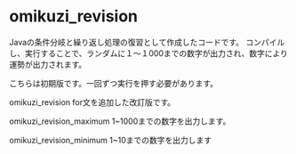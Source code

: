 # omikuzi_revision

Javaの条件分岐と繰り返し処理の復習として作成したコードです。 コンパイルし、実行することで、ランダムに１〜１000までの数字が出力され、数字により運勢が出力されます。


こちらは初期版です。一回ずつ実行を押す必要があります。


omikuzi_revision
for文を追加した改訂版です。

omikuzi_revision_maximum
1~1000までの数字を出力します。

omikuzi_revision_minimum
1~10までの数字を出力します
